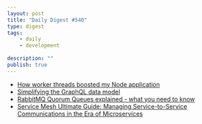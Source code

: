 ```yaml
---
layout: post
title: "Daily Digest #540"
type: digest
tags: 
    - daily
    - development
    
description: ""
publish: true
---
```


- [How worker threads boosted my Node application](https://levelup.gitconnected.com/how-worker-threads-boosted-my-node-application-9ff23abb8927)
- [Simplifying the GraphQL data model](https://blog.logrocket.com/simplifying-the-graphql-data-model/)
- [RabbitMQ Quorum Queues explained - what you need to know](https://www.erlang-solutions.com/blog/rabbitmq-quorum-queues-explained-what-you-need-to-know.html)
- [Service Mesh Ultimate Guide: Managing Service-to-Service Communications in the Era of Microservices](https://www.infoq.com/articles/service-mesh-ultimate-guide/)
